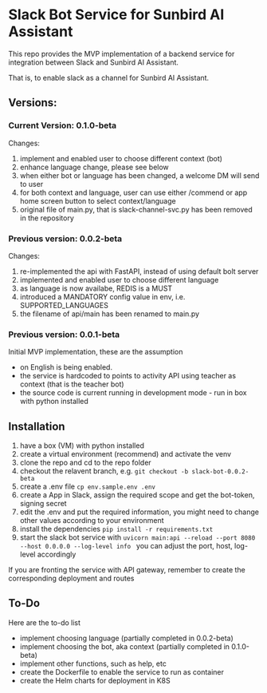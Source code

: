 # Slack Bot Service for Sunbird AI Assistant
This repo provides the MVP implementation of a backend service for integration between Slack and Sunbird AI Assistant.

That is, to enable slack as a channel for Sunbird AI Assistant.

## Versions: 

### Current Version: 0.1.0-beta

Changes:
1. implement and enabled user to choose different context (bot)
2. enhance language change, please see below
3. when either bot or language has been changed, a welcome DM will send to user
4. for both context and language, user can use either /commend or app home screen button to select context/language
5. original file of main.py, that is slack-channel-svc.py has been removed in the repository

### Previous version: 0.0.2-beta

Changes:
1. re-implemented the api with FastAPI, instead of using default bolt server
2. implemented and enabled user to choose different language
3. as language is now availabe, REDIS is a MUST
4. introduced a MANDATORY config value in env, i.e. SUPPORTED_LANGUAGES 
5. the filename of api/main has been renamed to main.py 

### Previous version: 0.0.1-beta

Initial MVP implementation, these are the assumption
- on English is being enabled.
- the service is hardcoded to points to activity API using teacher as context (that is the teacher bot)
- the source code is current running in development mode - run in box with python installed

## Installation
1. have a box (VM) with python installed
2. create a virtual environment (recommend) and activate the venv
3. clone the repo and cd to the repo folder
4. checkout the relavent branch, e.g. `git checkout -b slack-bot-0.0.2-beta`
6. create a .env file `cp env.sample.env .env`
7. create a App in Slack, assign the required scope and get the bot-token, signing secret
8. edit the .env and put the required information, you might need to change other values according to your environment
9. install the dependencies `pip install -r requirements.txt`
10. start the slack bot service with `uvicorn main:api --reload --port 8080 --host 0.0.0.0 --log-level info ` you can adjust the port, host, log-level accordingly

If you are fronting the service with API gateway, remember to create the corresponding deployment and routes

## To-Do

Here are the to-do list
- implement choosing language (partially completed in 0.0.2-beta)
- implement choosing the bot, aka context (partially completed in 0.1.0-beta)
- implement other functions, such as help, etc
- create the Dockerfile to enable the service to run as container
- create the Helm charts for deployment in K8S 